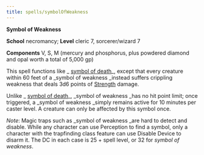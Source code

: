 ```yaml
---
title: spells/symbolOfWeakness
---
```

 **Symbol of Weakness**

**School** necromancy; **Level** cleric 7, sorcerer/wizard 7

**Components** V, S, M (mercury and phosphorus, plus powdered diamond and opal worth a total of 5,000 gp)

This spell functions like _ [symbol of death](symbolOfDeath#_symbol-of-death)_, except that every creature within 60 feet of a _symbol of weakness _instead suffers crippling weakness that deals 3d6 points of [Strength](../gettingStarted#_strength) damage.

Unlike _ [symbol of death](symbolOfDeath#_symbol-of-death)_, _symbol of weakness _has no hit point limit; once triggered, a _symbol of weakness _simply remains active for 10 minutes per caster level. A creature can only be affected by this symbol once.

_Note_: Magic traps such as _symbol of weakness _are hard to detect and disable. While any character can use Perception to find a symbol, only a character with the trapfinding class feature can use Disable Device to disarm it. The DC in each case is 25 + spell level, or 32 for _symbol of weakness_.

